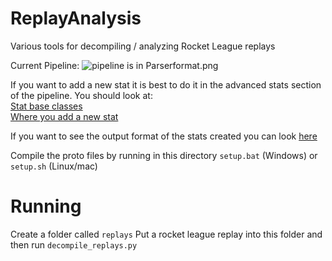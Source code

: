 # ReplayAnalysis
Various tools for decompiling / analyzing Rocket League replays

Current Pipeline:
![pipeline is in Parserformat.png](Parser%20format.png)

If you want to add a new stat it is best to do it in the advanced stats section of the pipeline.
You should look at:<br />
[Stat base classes](carball/analysis/stats/stats.py)<br />
[Where you add a new stat](carball/analysis/stats/stats_list.py)

If you want to see the output format of the stats created you can look [here](api)

Compile the proto files by running in this directory
`setup.bat` (Windows) or `setup.sh` (Linux/mac)

# Running
Create a folder called `replays`
Put a rocket league replay into this folder and then run
`decompile_replays.py`
